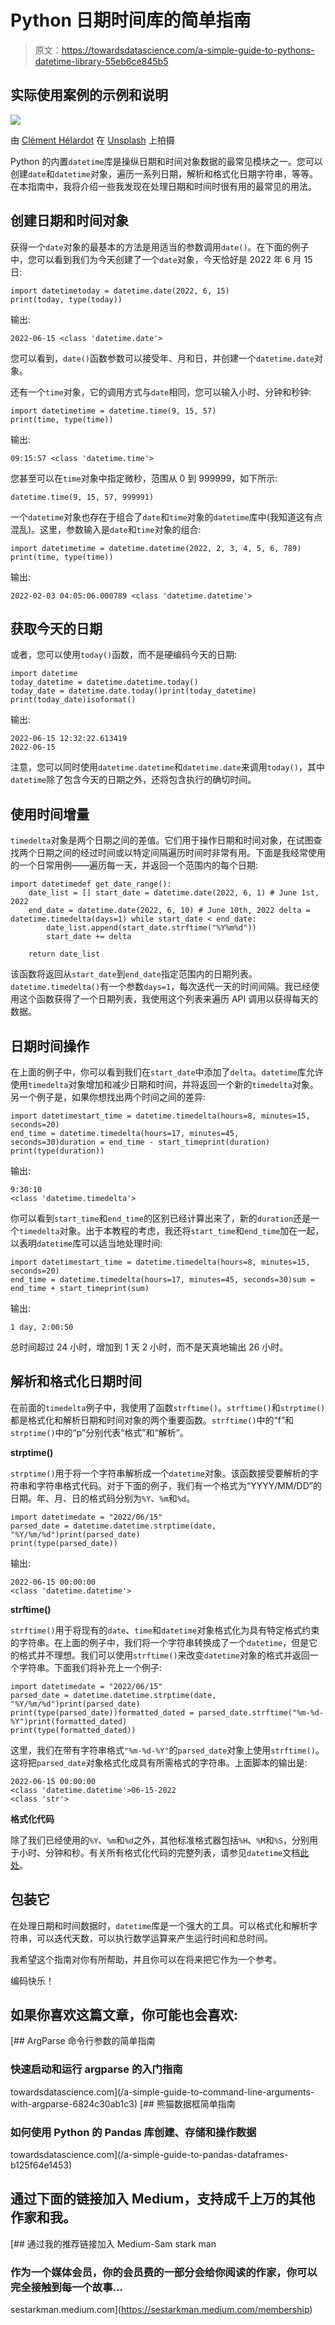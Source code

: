 # Python 日期时间库的简单指南

> 原文：<https://towardsdatascience.com/a-simple-guide-to-pythons-datetime-library-55eb6ce845b5>

## 实际使用案例的示例和说明

![](img/eda0c1702d9bcab4ed5fe0aa7c65aa61.png)

由 [Clément Hélardot](https://unsplash.com/@clemhlrdt?utm_source=medium&utm_medium=referral) 在 [Unsplash](https://unsplash.com?utm_source=medium&utm_medium=referral) 上拍摄

Python 的内置`datetime`库是操纵日期和时间对象数据的最常见模块之一。您可以创建`date`和`datetime`对象，遍历一系列日期，解析和格式化日期字符串，等等。在本指南中，我将介绍一些我发现在处理日期和时间时很有用的最常见的用法。

## 创建日期和时间对象

获得一个`date`对象的最基本的方法是用适当的参数调用`date()`。在下面的例子中，您可以看到我们为今天创建了一个`date`对象，今天恰好是 2022 年 6 月 15 日:

```
import datetimetoday = datetime.date(2022, 6, 15)
print(today, type(today))
```

输出:

```
2022-06-15 <class 'datetime.date'>
```

您可以看到，`date()`函数参数可以接受年、月和日，并创建一个`datetime.date`对象。

还有一个`time`对象，它的调用方式与`date`相同，您可以输入小时、分钟和秒钟:

```
import datetimetime = datetime.time(9, 15, 57)
print(time, type(time))
```

输出:

```
09:15:57 <class 'datetime.time'>
```

您甚至可以在`time`对象中指定微秒，范围从 0 到 999999，如下所示:

```
datetime.time(9, 15, 57, 999991)
```

一个`datetime`对象也存在于组合了`date`和`time`对象的`datetime`库中(我知道这有点混乱)。这里，参数输入是`date`和`time`对象的组合:

```
import datetimetime = datetime.datetime(2022, 2, 3, 4, 5, 6, 789)
print(time, type(time))
```

输出:

```
2022-02-03 04:05:06.000789 <class 'datetime.datetime'>
```

## 获取今天的日期

或者，您可以使用`today()`函数，而不是硬编码今天的日期:

```
import datetime
today_datetime = datetime.datetime.today()
today_date = datetime.date.today()print(today_datetime)
print(today_date)isoformat()
```

输出:

```
2022-06-15 12:32:22.613419
2022-06-15
```

注意，您可以同时使用`datetime.datetime`和`datetime.date`来调用`today()`，其中`datetime`除了包含今天的日期之外，还将包含执行的确切时间。

## 使用时间增量

`timedelta`对象是两个日期之间的差值。它们用于操作日期和时间对象，在试图查找两个日期之间的经过时间或以特定间隔遍历时间时非常有用。下面是我经常使用的一个日常用例——遍历每一天，并返回一个范围内的每个日期:

```
import datetimedef get_date_range():
    date_list = [] start_date = datetime.date(2022, 6, 1) # June 1st, 2022
    end_date = datetime.date(2022, 6, 10) # June 10th, 2022 delta = datetime.timedelta(days=1) while start_date < end_date:
        date_list.append(start_date.strftime("%Y%m%d"))
        start_date += delta

    return date_list
```

该函数将返回从`start_date`到`end_date`指定范围内的日期列表。`datetime.timedelta()`有一个参数`days=1`，每次迭代一天的时间间隔。我已经使用这个函数获得了一个日期列表，我使用这个列表来遍历 API 调用以获得每天的数据。

## 日期时间操作

在上面的例子中，你可以看到我们在`start_date`中添加了`delta`。`datetime`库允许使用`timedelta`对象增加和减少日期和时间，并将返回一个新的`timedelta`对象。另一个例子是，如果你想找出两个时间之间的差异:

```
import datetimestart_time = datetime.timedelta(hours=8, minutes=15, seconds=20)
end_time = datetime.timedelta(hours=17, minutes=45, seconds=30)duration = end_time - start_timeprint(duration)
print(type(duration))
```

输出:

```
9:30:10
<class 'datetime.timedelta'>
```

你可以看到`start_time`和`end_time`的区别已经计算出来了，新的`duration`还是一个`timedelta`对象。出于本教程的考虑，我还将`start_time`和`end_time`加在一起，以表明`datetime`库可以适当地处理时间:

```
import datetimestart_time = datetime.timedelta(hours=8, minutes=15, seconds=20)
end_time = datetime.timedelta(hours=17, minutes=45, seconds=30)sum = end_time + start_timeprint(sum)
```

输出:

```
1 day, 2:00:50
```

总时间超过 24 小时，增加到 1 天 2 小时，而不是天真地输出 26 小时。

## 解析和格式化日期时间

在前面的`timedelta`例子中，我使用了函数`strftime()`。`strftime()`和`strptime()`都是格式化和解析日期和时间对象的两个重要函数。`strftime()`中的“f”和`strptime()`中的“p”分别代表“格式”和“解析”。

**strptime()**

`strptime()`用于将一个字符串解析成一个`datetime`对象。该函数接受要解析的字符串和字符串格式代码。对于下面的例子，我们有一个格式为“YYYY/MM/DD”的日期。年、月、日的格式码分别为`%Y`、`%m`和`%d`。

```
import datetimedate = "2022/06/15"
parsed_date = datetime.datetime.strptime(date, "%Y/%m/%d")print(parsed_date)
print(type(parsed_date))
```

输出:

```
2022-06-15 00:00:00
<class 'datetime.datetime'>
```

**strftime()**

`strftime()`用于将现有的`date`、`time`和`datetime`对象格式化为具有特定格式约束的字符串。在上面的例子中，我们将一个字符串转换成了一个`datetime`，但是它的格式并不理想。我们可以使用`strftime()`来改变`datetime`对象的格式并返回一个字符串。下面我们将补充上一个例子:

```
import datetimedate = "2022/06/15"
parsed_date = datetime.datetime.strptime(date, "%Y/%m/%d")print(parsed_date)
print(type(parsed_date))formatted_dated = parsed_date.strftime("%m-%d-%Y")print(formatted_dated)
print(type(formatted_dated))
```

这里，我们在带有字符串格式`"%m-%d-%Y"`的`parsed_date`对象上使用`strftime()`。这将把`parsed_date`对象格式化成具有所需格式的字符串。上面脚本的输出是:

```
2022-06-15 00:00:00
<class 'datetime.datetime'>06-15-2022
<class 'str'>
```

**格式化代码**

除了我们已经使用的`%Y`、`%m`和`%d`之外，其他标准格式器包括`%H`、`%M`和`%S`，分别用于小时、分钟和秒。有关所有格式化代码的完整列表，请参见`datetime`文档[此处](https://docs.python.org/3/library/datetime.html#strftime-and-strptime-format-codes)。

## 包装它

在处理日期和时间数据时，`datetime`库是一个强大的工具。可以格式化和解析字符串，可以迭代天数，可以执行数学运算来产生运行时间和总时间。

我希望这个指南对你有所帮助，并且你可以在将来把它作为一个参考。

编码快乐！

## 如果你喜欢这篇文章，你可能也会喜欢:

[](/a-simple-guide-to-command-line-arguments-with-argparse-6824c30ab1c3) [## ArgParse 命令行参数的简单指南

### 快速启动和运行 argparse 的入门指南

towardsdatascience.com](/a-simple-guide-to-command-line-arguments-with-argparse-6824c30ab1c3) [](/a-simple-guide-to-pandas-dataframes-b125f64e1453) [## 熊猫数据框简单指南

### 如何使用 Python 的 Pandas 库创建、存储和操作数据

towardsdatascience.com](/a-simple-guide-to-pandas-dataframes-b125f64e1453) 

## 通过下面的链接加入 Medium，支持成千上万的其他作家和我。

[](https://sestarkman.medium.com/membership) [## 通过我的推荐链接加入 Medium-Sam stark man

### 作为一个媒体会员，你的会员费的一部分会给你阅读的作家，你可以完全接触到每一个故事…

sestarkman.medium.com](https://sestarkman.medium.com/membership)